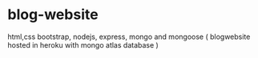 # blog-website
html,css bootstrap, nodejs, express, mongo and mongoose ( blogwebsite hosted in heroku with mongo atlas database ) 
